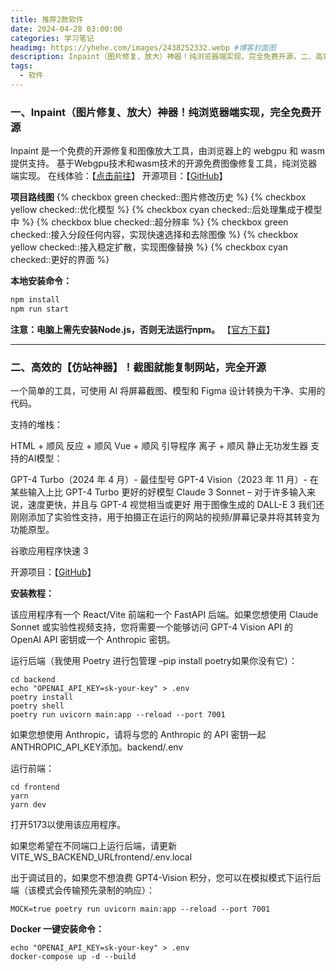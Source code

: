 ```yaml
---
title: 推荐2款软件
date: 2024-04-28 03:00:00
categories: 学习笔记
headimg: https://yhehe.com/images/2438252332.webp #博客封面图
description: Inpaint（图片修复、放大）神器！纯浏览器端实现，完全免费开源，二、高效的【仿站神器】！截图就能复制网站，完全开源。 #章的简短描述，概述文章内容，可以用于SEO优化，帮助搜索引擎和用户快速了解文章主题。
tags:
  - 软件
---
```

### 一、Inpaint（图片修复、放大）神器！纯浏览器端实现，完全免费开源

Inpaint 是一个免费的开源修复和图像放大工具，由浏览器上的 webgpu 和 wasm 提供支持。
基于Webgpu技术和wasm技术的开源免费图像修复工具，纯浏览器端实现。
在线体验：【[点击前往](https://inpaintweb.lxfater.com/)】
开源项目：【[GitHub](https://github.com/lxfater/inpaint-web)】

**项目路线图**
{% checkbox green checked::图片修改历史 %}
{% checkbox yellow checked::优化模型 %}
{% checkbox cyan checked::后处理集成于模型中 %}
{% checkbox blue checked::超分辨率 %}
{% checkbox green checked::接入分段任何内容，实现快速选择和去除图像 %}
{% checkbox yellow checked::接入稳定扩散，实现图像替换 %}
{% checkbox cyan checked::更好的界面 %}


**本地安装命令：**
```js
npm install
npm run start
```

**注意：电脑上需先安装Node.js，否则无法运行npm。** 【[官方下载](https://nodejs.org/en/download)】

----------

### 二、高效的【仿站神器】！截图就能复制网站，完全开源

一个简单的工具，可使用 AI 将屏幕截图、模型和 Figma 设计转换为干净、实用的代码。

支持的堆栈：

HTML + 顺风
反应 + 顺风
Vue + 顺风
引导程序
离子 + 顺风
静止无功发生器
支持的AI模型：

GPT-4 Turbo（2024 年 4 月）- 最佳型号
GPT-4 Vision（2023 年 11 月）- 在某些输入上比 GPT-4 Turbo 更好的好模型
Claude 3 Sonnet – 对于许多输入来说，速度更快，并且与 GPT-4 视觉相当或更好
用于图像生成的 DALL-E 3
我们还刚刚添加了实验性支持，用于拍摄正在运行的网站的视频/屏幕记录并将其转变为功能原型。

谷歌应用程序快速 3

开源项目：【[GitHub](https://github.com/abi/screenshot-to-code)】


**安装教程：**

该应用程序有一个 React/Vite 前端和一个 FastAPI 后端。如果您想使用 Claude Sonnet 或实验性视频支持，您将需要一个能够访问 GPT-4 Vision API 的 OpenAI API 密钥或一个 Anthropic 密钥。

运行后端（我使用 Poetry 进行包管理 –pip install poetry如果你没有它）：
```
cd backend
echo "OPENAI_API_KEY=sk-your-key" > .env
poetry install
poetry shell
poetry run uvicorn main:app --reload --port 7001
```
如果您想使用 Anthropic，请将与您的 Anthropic 的 API 密钥一起ANTHROPIC_API_KEY添加。backend/.env

运行前端：
```
cd frontend
yarn
yarn dev
```
打开5173以使用该应用程序。

如果您希望在不同端口上运行后端，请更新 VITE_WS_BACKEND_URLfrontend/.env.local

出于调试目的，如果您不想浪费 GPT4-Vision 积分，您可以在模拟模式下运行后端（该模式会传输预先录制的响应）：
```
MOCK=true poetry run uvicorn main:app --reload --port 7001
```
**Docker 一键安装命令：**
```
echo "OPENAI_API_KEY=sk-your-key" > .env
docker-compose up -d --build
```